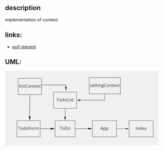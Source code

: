 ## description  
implementation of context.  
## links:  
- [pull request](https://github.com/awwadsaeed/todo-app/pull/2)  
## UML:  
![UML](./lab31.JPG)
